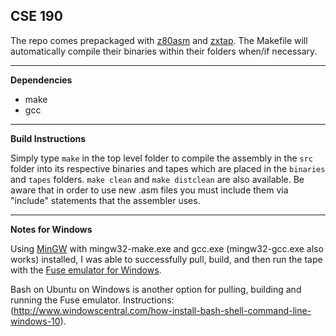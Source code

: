 ## CSE 190 ##
The repo comes prepackaged with [z80asm](http://www.nongnu.org/z80asm/) and [zxtap](https://github.com/AlbertVeli/ZX_Beep/tree/master/ZX_Tap). The Makefile will automatically compile their binaries within their folders when/if necessary.


----------


**Dependencies**

 - make
 - gcc

----------
**Build Instructions**

Simply type `make` in the top level folder to compile the assembly in the `src` folder into its respective binaries and tapes which are placed in the `binaries` and `tapes` folders. `make clean` and `make distclean` are also available. Be aware that in order to use new .asm files you must include them via "include" statements that the assembler uses.


----------


**Notes for Windows**

 Using [MinGW](http://mingw.org/) with mingw32-make.exe and gcc.exe (mingw32-gcc.exe also works) installed, I was able to successfully pull, build, and then run the tape with the [Fuse emulator for Windows](https://sourceforge.net/projects/fuse-emulator/files/fuse/1.3.2/fuse-1.3.2-win32-setup.exe/download).
 
 Bash on Ubuntu on Windows is another option for pulling, building and running the Fuse emulator. 
 Instructions: (http://www.windowscentral.com/how-install-bash-shell-command-line-windows-10).